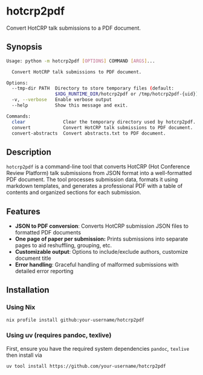 # hotcrp2pdf

Convert HotCRP talk submissions to a PDF document.

## Synopsis

```bash
Usage: python -m hotcrp2pdf [OPTIONS] COMMAND [ARGS]...

  Convert HotCRP talk submissions to PDF document.

Options:
  --tmp-dir PATH  Directory to store temporary files (default:
                  $XDG_RUNTIME_DIR/hotcrp2pdf or /tmp/hotcrp2pdf-{uid})
  -v, --verbose   Enable verbose output
  --help          Show this message and exit.

Commands:
  clear              Clear the temporary directory used by hotcrp2pdf.
  convert            Convert HotCRP talk submissions to PDF document.
  convert-abstracts  Convert abstracts.txt to PDF document.
```

## Description

`hotcrp2pdf` is a command-line tool that converts HotCRP (Hot Conference Review Platform) talk submissions from JSON format into a well-formatted PDF document. The tool processes submission data, formats it using markdown templates, and generates a professional PDF with a table of contents and organized sections for each submission.

## Features

- **JSON to PDF conversion**: Converts HotCRP submission JSON files to formatted PDF documents
- **One page of paper per submission:** Prints submissions into separate pages to aid reshuffling, grouping, etc.
- **Customizable output**: Options to include/exclude authors, customize document title
- **Error handling**: Graceful handling of malformed submissions with detailed error reporting

## Installation

### Using Nix

```bash
nix profile install github:your-username/hotcrp2pdf
```

### Using uv (requires pandoc, texlive)

First, ensure you have the required system dependencies `pandoc`, `texlive` then install via

```bash
uv tool install https://github.com/your-username/hotcrp2pdf
```

